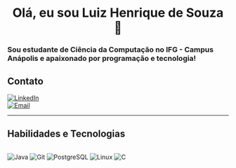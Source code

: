 <h1 align="center">Olá, eu sou Luiz Henrique de Souza 👋</h1>
<h3 >Sou estudante de Ciência da Computação no IFG - Campus Anápolis e apaixonado por programação e tecnologia!</h3>



## Contato 

[![LinkedIn](https://img.shields.io/badge/LinkedIn-blue?style=for-the-badge&logo=linkedin&logoColor=white)](https://www.linkedin.com/in/luizdevs/)  
[![Email](https://img.shields.io/badge/Email-red?style=for-the-badge&logo=gmail&logoColor=white)](mailto:souza.henrique1@academico.ifg.edu.br)

---

## Habilidades e Tecnologias 

<div style="display: flex; flex-wrap: wrap; gap: 15px;">

![Java](https://img.shields.io/badge/Java-007396?style=for-the-badge&logo=java&logoColor=white)
![Git](https://img.shields.io/badge/Git-F05032?style=for-the-badge&logo=git&logoColor=white)
![PostgreSQL](https://img.shields.io/badge/PostgreSQL-316192?style=for-the-badge&logo=postgresql&logoColor=white)
![Linux](https://img.shields.io/badge/Linux-FCC624?style=for-the-badge&logo=linux&logoColor=black)
![C](https://img.shields.io/badge/C-00599C?style=for-the-badge&logo=c&logoColor=white)

</div>





